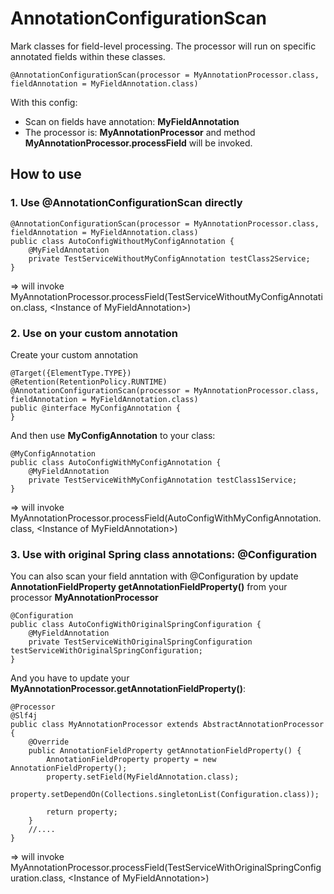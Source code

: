 # AnnotationConfigurationScan 

Mark classes for field-level processing. The processor will run on specific annotated fields  within these classes.
```
@AnnotationConfigurationScan(processor = MyAnnotationProcessor.class, fieldAnnotation = MyFieldAnnotation.class)
```
With this config:

- Scan on fields have annotation: **MyFieldAnnotation**
- The processor is: **MyAnnotationProcessor** and method **MyAnnotationProcessor.processField** will be invoked.

## How to use

### 1. Use @AnnotationConfigurationScan directly

```
@AnnotationConfigurationScan(processor = MyAnnotationProcessor.class, fieldAnnotation = MyFieldAnnotation.class)
public class AutoConfigWithoutMyConfigAnnotation {
    @MyFieldAnnotation
    private TestServiceWithoutMyConfigAnnotation testClass2Service;
}
```
=> will invoke MyAnnotationProcessor.processField(TestServiceWithoutMyConfigAnnotation.class, \<Instance of MyFieldAnnotation\>)
### 2. Use on your custom annotation

Create your custom annotation
```
@Target({ElementType.TYPE})
@Retention(RetentionPolicy.RUNTIME)
@AnnotationConfigurationScan(processor = MyAnnotationProcessor.class, fieldAnnotation = MyFieldAnnotation.class)
public @interface MyConfigAnnotation {
}
```
And then use **MyConfigAnnotation** to your class:
```
@MyConfigAnnotation
public class AutoConfigWithMyConfigAnnotation {
    @MyFieldAnnotation
    private TestServiceWithMyConfigAnnotation testClass1Service;
}
```
=> will invoke MyAnnotationProcessor.processField(AutoConfigWithMyConfigAnnotation.class, \<Instance of MyFieldAnnotation\>)
### 3. Use with original Spring class annotations: @Configuration

You can also scan your field anntation with @Configuration by update **AnnotationFieldProperty getAnnotationFieldProperty()** from your processor **MyAnnotationProcessor**

```
@Configuration
public class AutoConfigWithOriginalSpringConfiguration {
    @MyFieldAnnotation
    private TestServiceWithOriginalSpringConfiguration testServiceWithOriginalSpringConfiguration;
}
```

And you have to update your **MyAnnotationProcessor.getAnnotationFieldProperty()**:

```
@Processor
@Slf4j
public class MyAnnotationProcessor extends AbstractAnnotationProcessor {
    @Override
    public AnnotationFieldProperty getAnnotationFieldProperty() {
        AnnotationFieldProperty property = new AnnotationFieldProperty();
        property.setField(MyFieldAnnotation.class);
        property.setDependOn(Collections.singletonList(Configuration.class));

        return property;
    }
    //....
}
```
=> will invoke MyAnnotationProcessor.processField(TestServiceWithOriginalSpringConfiguration.class, \<Instance of MyFieldAnnotation\>)

